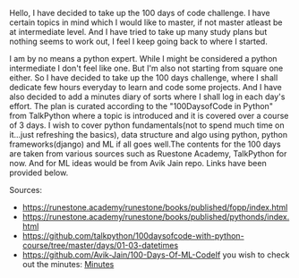 Hello, I have decided to take up the 100 days of code challenge. I have certain topics in mind which I would like to master, if not master
atleast be at intermediate level. And I have tried to take up many study plans but nothing seems to work out, I feel I keep going back to 
where I started. 

I am by no means a python expert. While I might be considered a python intermediate I don't feel like one. But I'm also not starting 
from square one either. So I have decided to take up the 100 days challenge, where I shall dedicate few hours everyday to learn and 
code some projects. And I have also decided to add a minutes diary of sorts where I shall log in each day's effort. 
The plan is curated according to the "100DaysofCode in Python" from TalkPython where a topic is introduced and it is covered over a 
course of 3 days. I wish to cover python fundamentals(not to spend much time on it...just refreshing the basics), data structure and algo 
using python, python frameworks(django) and ML if all goes well.The contents for the 100 days are taken from various sources such as 
Ruestone Academy, TalkPython for now. And for ML ideas would be from Avik Jain repo. Links have been provided below.


Sources:

- https://runestone.academy/runestone/books/published/fopp/index.html
- https://runestone.academy/runestone/books/published/pythonds/index.html
- https://github.com/talkpython/100daysofcode-with-python-course/tree/master/days/01-03-datetimes
- https://github.com/Avik-Jain/100-Days-Of-ML-CodeIf you wish to check out the minutes: <a href='https://github.com/gudiausha/pyjourney/blob/master/pyjourney-master/100%20Days%20of%20Code/Minutes.md'> Minutes </a>

